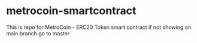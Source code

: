 # metrocoin-smartcontract
This is repo for MetroCoin - ERC20 Token smart contract
if not showing on main branch go to master
